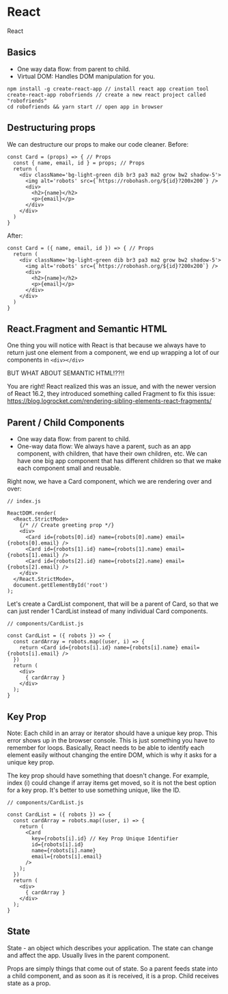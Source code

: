# React

React

## Basics

- One way data flow: from parent to child.
- Virtual DOM: Handles DOM manipulation for you.
```
npm install -g create-react-app // install react app creation tool
create-react-app robofriends // create a new react project called "robofriends"
cd robofriends && yarn start // open app in browser
```

## Destructuring props
We can destructure our props to make our code cleaner. Before:
```
const Card = (props) => { // Props
  const { name, email, id } = props; // Props
  return (
    <div className='bg-light-green dib br3 pa3 ma2 grow bw2 shadow-5'>
      <img alt='robots' src={`https://robohash.org/${id}?200x200`} />
      <div>
        <h2>{name}</h2>
        <p>{email}</p>
      </div>
    </div>
  )
}
```
After:
```
const Card = ({ name, email, id }) => { // Props
  return (
    <div className='bg-light-green dib br3 pa3 ma2 grow bw2 shadow-5'>
      <img alt='robots' src={`https://robohash.org/${id}?200x200`} />
      <div>
        <h2>{name}</h2>
        <p>{email}</p>
      </div>
    </div>
  )
}
```

## React.Fragment and Semantic HTML
One thing you will notice with React is that because we always have to return just one element from a component, we end up wrapping a lot of our components in ```<div></div>```

BUT WHAT ABOUT SEMANTIC HTML!??!!

You are right! React realized this was an issue, and with the newer version of React 16.2, they introduced something called Fragment to fix this issue: https://blog.logrocket.com/rendering-sibling-elements-react-fragments/

## Parent / Child Components
- One way data flow: from parent to child.
- One-way data flow: We always have a parent, such as an app component, with children, that have their own children, etc. We can have one big app component that has different children so that we make each component small and reusable.

Right now, we have a Card component, which we are rendering over and over:
```
// index.js

ReactDOM.render(
  <React.StrictMode>
    {/* // Create greeting prop */}
    <div>
      <Card id={robots[0].id} name={robots[0].name} email={robots[0].email} />
      <Card id={robots[1].id} name={robots[1].name} email={robots[1].email} />
      <Card id={robots[2].id} name={robots[2].name} email={robots[2].email} />
    </div>
  </React.StrictMode>,
  document.getElementById('root')
);
```
Let's create a CardList component, that will be a parent of Card, so that we can just render 1 CardList instead of many individual Card components.

```
// components/CardList.js

const CardList = ({ robots }) => {
  const cardArray = robots.map((user, i) => {
    return <Card id={robots[i].id} name={robots[i].name} email={robots[i].email} />
  })
  return (
    <div>
      { cardArray }
    </div>
  );
}
```

## Key Prop

Note: Each child in an array or iterator should have a unique key prop. This error shows up in the browser console. This is just something you have to remember for loops. Basically, React needs to be able to identify each element easily without changing the entire DOM, which is why it asks for a unique key prop.

The key prop should have something that doesn't change. For example, index (i) could change if array items get moved, so it is not the best option for a key prop. It's better to use something unique, like the ID.

```
// components/CardList.js

const CardList = ({ robots }) => {
  const cardArray = robots.map((user, i) => {
    return (
      <Card 
        key={robots[i].id} // Key Prop Unique Identifier
        id={robots[i].id} 
        name={robots[i].name} 
        email={robots[i].email}
      />
    );
  })
  return (
    <div>
      { cardArray }
    </div>
  );
}
```

## State

State - an object which describes your application. The state can change and affect the app. Usually lives in the parent component. 

Props are simply things that come out of state. So a parent feeds state into a child component, and as soon as it is received, it is a prop. Child receives state as a prop. 


